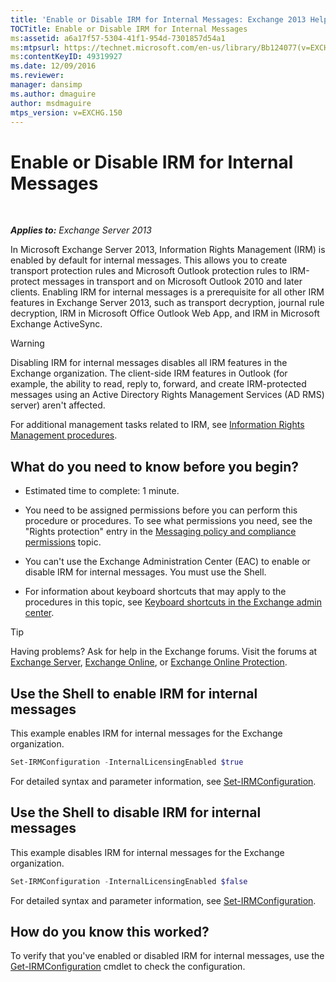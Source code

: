 ```yaml
---
title: 'Enable or Disable IRM for Internal Messages: Exchange 2013 Help'
TOCTitle: Enable or Disable IRM for Internal Messages
ms:assetid: a6a17f57-5304-41f1-954d-7301857d54a1
ms:mtpsurl: https://technet.microsoft.com/en-us/library/Bb124077(v=EXCHG.150)
ms:contentKeyID: 49319927
ms.date: 12/09/2016
ms.reviewer: 
manager: dansimp
ms.author: dmaguire
author: msdmaguire
mtps_version: v=EXCHG.150
---
```


# Enable or Disable IRM for Internal Messages

 

_**Applies to:** Exchange Server 2013_


In Microsoft Exchange Server 2013, Information Rights Management (IRM) is enabled by default for internal messages. This allows you to create transport protection rules and Microsoft Outlook protection rules to IRM-protect messages in transport and on Microsoft Outlook 2010 and later clients. Enabling IRM for internal messages is a prerequisite for all other IRM features in Exchange Server 2013, such as transport decryption, journal rule decryption, IRM in Microsoft Office Outlook Web App, and IRM in Microsoft Exchange ActiveSync.


> [!WARNING]
> Disabling IRM for internal messages disables all IRM features in the Exchange organization. The client-side IRM features in Outlook (for example, the ability to read, reply to, forward, and create IRM-protected messages using an Active Directory Rights Management Services (AD&nbsp;RMS) server) aren't affected.



For additional management tasks related to IRM, see [Information Rights Management procedures](information-rights-management-procedures-exchange-2013-help.md).

## What do you need to know before you begin?

  - Estimated time to complete: 1 minute.

  - You need to be assigned permissions before you can perform this procedure or procedures. To see what permissions you need, see the "Rights protection" entry in the [Messaging policy and compliance permissions](messaging-policy-and-compliance-permissions-exchange-2013-help.md) topic.

  - You can't use the Exchange Administration Center (EAC) to enable or disable IRM for internal messages. You must use the Shell.

  - For information about keyboard shortcuts that may apply to the procedures in this topic, see [Keyboard shortcuts in the Exchange admin center](keyboard-shortcuts-in-the-exchange-admin-center-2013-help.md).


> [!TIP]
> Having problems? Ask for help in the Exchange forums. Visit the forums at <A href="https://go.microsoft.com/fwlink/p/?linkid=60612">Exchange Server</A>, <A href="https://go.microsoft.com/fwlink/p/?linkid=267542">Exchange Online</A>, or <A href="https://go.microsoft.com/fwlink/p/?linkid=285351">Exchange Online Protection</A>.



## Use the Shell to enable IRM for internal messages

This example enables IRM for internal messages for the Exchange organization.

```powershell
Set-IRMConfiguration -InternalLicensingEnabled $true
```

For detailed syntax and parameter information, see [Set-IRMConfiguration](https://technet.microsoft.com/en-us/library/dd979792\(v=exchg.150\)).

## Use the Shell to disable IRM for internal messages

This example disables IRM for internal messages for the Exchange organization.

```powershell
Set-IRMConfiguration -InternalLicensingEnabled $false
```

For detailed syntax and parameter information, see [Set-IRMConfiguration](https://technet.microsoft.com/en-us/library/dd979792\(v=exchg.150\)).

## How do you know this worked?

To verify that you've enabled or disabled IRM for internal messages, use the [Get-IRMConfiguration](https://technet.microsoft.com/en-us/library/dd776120\(v=exchg.150\)) cmdlet to check the configuration.

